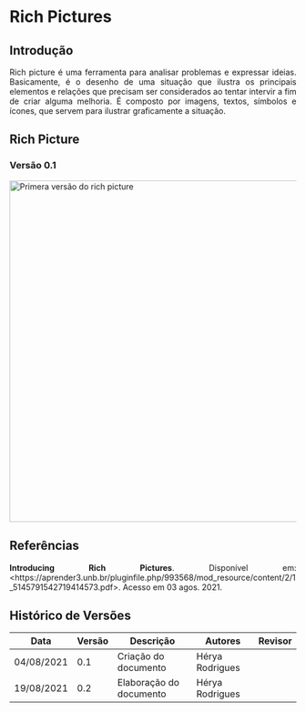 # Rich Pictures

## Introdução
<p align="justify">Rich picture é uma ferramenta para analisar problemas e expressar ideias.  Basicamente, é o desenho de uma situação que ilustra os principais elementos e relações que precisam ser considerados ao tentar intervir a fim de criar alguma melhoria. É composto por imagens, textos, símbolos e ícones, que servem para ilustrar graficamente a situação.</p>

## Rich Picture 
### Versão 0.1
<img alt = "Primera versão do rich picture" src="../imagens/RichPicture.png"  width = "600"/>

## Referências 
<p align="justify"> <b>Introducing Rich Pictures</b>. Disponível em: <<a>https://aprender3.unb.br/pluginfile.php/993568/mod_resource/content/2/1_5145791542719414573.pdf</a>>. Acesso em 03 agos. 2021.</p>

## Histórico de Versões

| Data       | Versão | Descrição                                     | Autores          | Revisor          |
| ---------- | ------ | --------------------------------------------- | ---------------- | ---------------- |
| 04/08/2021 | 0.1    | Criação do documento                          | Hérya Rodrigues  |                  |
| 19/08/2021 | 0.2    | Elaboração do documento                       | Hérya Rodrigues  |                  |
